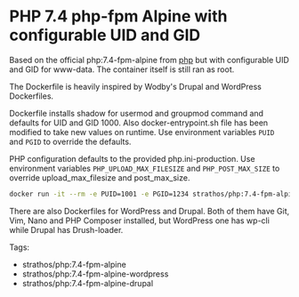 # PHP 7.4 php-fpm Alpine with configurable UID and GID
Based on the official php:7.4-fpm-alpine from [php](https://hub.docker.com/_/php/) but with configurable UID and GID for www-data. The container itself is still ran as root.

The Dockerfile is heavily inspired by Wodby's Drupal and WordPress Dockerfiles. 

Dockerfile installs shadow for usermod and groupmod command and defaults for UID and GID 1000. Also docker-entrypoint.sh file has been modified to take new values on runtime. Use environment variables `PUID` and `PGID` to override the defaults.

PHP configuration defaults to the provided php.ini-production. Use environment variables `PHP_UPLOAD_MAX_FILESIZE` and `PHP_POST_MAX_SIZE` to override upload_max_filesize and post_max_size.
```bash
docker run -it --rm -e PUID=1001 -e PGID=1234 strathos/php:7.4-fpm-alpine bash
```
There are also Dockerfiles for WordPress and Drupal. Both of them have Git, Vim, Nano and PHP Composer installed, but WordPress one has wp-cli while Drupal has Drush-loader.

Tags:
- strathos/php:7.4-fpm-alpine
- strathos/php:7.4-fpm-alpine-wordpress
- strathos/php:7.4-fpm-alpine-drupal